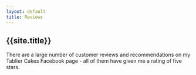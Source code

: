 ```yaml
---
layout: default
title: Reviews
---
```


## {{site.title}}

There are a large number of customer reviews and recommendations on my Tablier Cakes Facebook page - all of them have given me a rating of five stars.